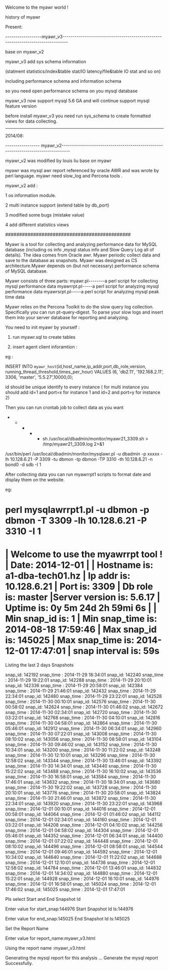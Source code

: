 Welcome to the myawr world !

history of myawr 

Present:

------------------myawr_v3--------------------------------------------------------------------------------

base on myawr_v2

myawr_v3 add sys schema information

(statment statistics/index&table stat/IO latency/file&table IO stat and so on)

including performance schema and information schema

so you need open performance schema on you mysql database

myawr_v3 now support mysql 5.6 GA and will continue support mysql feature version 

before install myawr_v3 you need run sys_schema to create formatted views for data collecting.

------------------------------------------------------------------------------------------------------------

2014/08:

----------------- myawr_v2----------------------------------------------------------------------------------

myawr_v2 was modified by louis liu base on myawr

myawr was mysql awr report referenced by oracle AWR and was wrote by perl language. myawr need slow_log and Percona tools .

myawr_v2 add :

1 os information module.

2 multi instance support (extend table by db_port)

3 modified some bugs (mistake value)

4 add different statistics views


#############################################

Myawr is a tool for collecting and analyzing performance data for MySQL database (including os info ,mysql status info and Slow Query Log  all of details). 
The idea comes from Oracle awr. Myawr periodic collect data and save to the database as snapshots.
Myawr was designed as CS architecture.Myawr depends on (but not necessary) performance schema of MySQL database.

Myawr consists of three parts:
myawr.pl--------a perl script for collecting mysql performance data
myawrrpt.pl-----a perl script for analyzing mysql performance data
myawrsrpt.pl-----a perl script for analyzing mysql peak time data

Myawr relies on the Percona Toolkit to do the slow query log collection.
Specifically you can run pt-query-digest. To parse your slow logs and insert them into your server database for reporting and analyzing. 

You need to init myawr by yourself :

1. run myawr.sql to create tables

2. insert agent client inforamtion :

eg :

INSERT INTO `myawr_host`(id,host_name,ip_addr,port,db_role,version, running_thread_threshold,times_per_hour) VALUES (6, 'db2.11', '192.168.2.11', 3306, 'master', '5.5.27',10000,0);

id should be unique identify to every instance ( for multi instance you should add id=1 and port=x for instance 1 and id=2 and port=y for instance 2)

Then you can run crontab job to collect data as you want 

* * * * * sh  /usr/local/dbadmin/monitor/myawr21_3309.sh  > /tmp/myawr21_3309.log 2>&1


/usr/bin/perl /usr/local/dbadmin/monitor/mysqlawr.pl -u dbadmin  -p xxxxx  -lh 10.128.6.21 -P 3309  -tu dbmon -tp dbmon -TP 3310 -th 10.128.6.21 -n bond0 -d sdb -I 1

After collecting data  you can run myawrrpt1 scripts to format date and display them on the website.

eg:

perl  mysqlawrrpt1.pl   -u dbmon   -p dbmon  -T 3309  -lh 10.128.6.21 -P 3310 -I 1
===================================================
|       Welcome to use the myawrrpt tool !   
|             Date: 2014-12-01
|
|      Hostname is: a1-dba-tech01.hz 
|       Ip addr is: 10.128.6.21 
|          Port is: 3309 
|       Db role is: master 
|Server version is: 5.6.17
|        Uptime is: 0y 5m 24d 2h 59mi 6s
|
|   Min snap_id is: 1 
| Min snap_time is: 2014-08-18 17:59:46 
|   Max snap_id is: 145025 
| Max snap_time is: 2014-12-01 17:47:01 
| snap interval is: 59s
===================================================

Listing the last 2 days Snapshots

snap_id:  142192      snap_time : 2014-11-29 18:34:01 
snap_id:  142240      snap_time : 2014-11-29 19:22:01 
snap_id:  142288      snap_time : 2014-11-29 20:10:01 
snap_id:  142336      snap_time : 2014-11-29 20:58:01 
snap_id:  142384      snap_time : 2014-11-29 21:46:01 
snap_id:  142432      snap_time : 2014-11-29 22:34:01 
snap_id:  142480      snap_time : 2014-11-29 23:22:01 
snap_id:  142528      snap_time : 2014-11-30 00:10:01 
snap_id:  142576      snap_time : 2014-11-30 00:58:02 
snap_id:  142624      snap_time : 2014-11-30 01:46:02 
snap_id:  142672      snap_time : 2014-11-30 02:34:01 
snap_id:  142720      snap_time : 2014-11-30 03:22:01 
snap_id:  142768      snap_time : 2014-11-30 04:10:01 
snap_id:  142816      snap_time : 2014-11-30 04:58:01 
snap_id:  142864      snap_time : 2014-11-30 05:46:01 
snap_id:  142912      snap_time : 2014-11-30 06:34:01 
snap_id:  142960      snap_time : 2014-11-30 07:22:01 
snap_id:  143008      snap_time : 2014-11-30 08:10:02 
snap_id:  143056      snap_time : 2014-11-30 08:58:01 
snap_id:  143104      snap_time : 2014-11-30 09:46:02 
snap_id:  143152      snap_time : 2014-11-30 10:34:01 
snap_id:  143200      snap_time : 2014-11-30 11:22:02 
snap_id:  143248      snap_time : 2014-11-30 12:10:01 
snap_id:  143296      snap_time : 2014-11-30 12:58:02 
snap_id:  143344      snap_time : 2014-11-30 13:46:01 
snap_id:  143392      snap_time : 2014-11-30 14:34:01 
snap_id:  143440      snap_time : 2014-11-30 15:22:02 
snap_id:  143488      snap_time : 2014-11-30 16:10:02 
snap_id:  143536      snap_time : 2014-11-30 16:58:01 
snap_id:  143584      snap_time : 2014-11-30 17:46:01 
snap_id:  143632      snap_time : 2014-11-30 18:34:01 
snap_id:  143680      snap_time : 2014-11-30 19:22:02 
snap_id:  143728      snap_time : 2014-11-30 20:10:01 
snap_id:  143776      snap_time : 2014-11-30 20:58:01 
snap_id:  143824      snap_time : 2014-11-30 21:46:01 
snap_id:  143872      snap_time : 2014-11-30 22:34:01 
snap_id:  143920      snap_time : 2014-11-30 23:22:01 
snap_id:  143968      snap_time : 2014-12-01 00:10:01 
snap_id:  144016      snap_time : 2014-12-01 00:58:01 
snap_id:  144064      snap_time : 2014-12-01 01:46:02 
snap_id:  144112      snap_time : 2014-12-01 02:34:01 
snap_id:  144160      snap_time : 2014-12-01 03:22:01 
snap_id:  144208      snap_time : 2014-12-01 04:10:02 
snap_id:  144256      snap_time : 2014-12-01 04:58:02 
snap_id:  144304      snap_time : 2014-12-01 05:46:01 
snap_id:  144352      snap_time : 2014-12-01 06:34:01 
snap_id:  144400      snap_time : 2014-12-01 07:22:02 
snap_id:  144448      snap_time : 2014-12-01 08:10:02 
snap_id:  144496      snap_time : 2014-12-01 08:58:01 
snap_id:  144544      snap_time : 2014-12-01 09:46:01 
snap_id:  144592      snap_time : 2014-12-01 10:34:02 
snap_id:  144640      snap_time : 2014-12-01 11:22:02 
snap_id:  144688      snap_time : 2014-12-01 12:10:01 
snap_id:  144736      snap_time : 2014-12-01 12:58:02 
snap_id:  144784      snap_time : 2014-12-01 13:46:01 
snap_id:  144832      snap_time : 2014-12-01 14:34:02 
snap_id:  144880      snap_time : 2014-12-01 15:22:01 
snap_id:  144928      snap_time : 2014-12-01 16:10:01 
snap_id:  144976      snap_time : 2014-12-01 16:58:01 
snap_id:  145024      snap_time : 2014-12-01 17:46:02 
snap_id:  145025      snap_time : 2014-12-01 17:47:01 

Pls select Start and End Snapshot Id

Enter value for start_snap:144976
Start Snapshot Id Is:144976

Enter value for end_snap:145025
End  Snapshot Id Is:145025

Set the Report Name


Enter value for report_name:myawr_v3.html

Using the report name :myawr_v3.html

Generating the mysql report for this analysis ...
Generate the mysql report Successfully.


